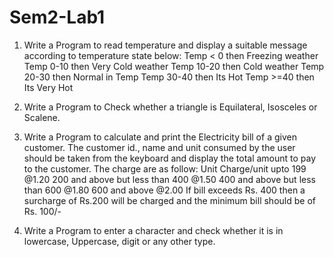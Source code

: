 # Sem2-Lab1

1. Write a Program to read temperature and display a suitable message
according to temperature state below:
Temp < 0 then Freezing weather
Temp 0-10 then Very Cold weather
Temp 10-20 then Cold weather
Temp 20-30 then Normal in Temp
Temp 30-40 then Its Hot
Temp >=40 then Its Very Hot

2. Write a Program to Check whether a triangle is Equilateral, Isosceles or
Scalene.

3. Write a Program to calculate and print the Electricity bill of a given
customer. The customer id., name and unit consumed by the user should
be taken from the keyboard and display the total amount to pay to the
customer. The charge are as follow:
Unit Charge/unit
upto 199 @1.20
200 and above but less than 400 @1.50
400 and above but less than 600 @1.80
600 and above @2.00
If bill exceeds Rs. 400 then a surcharge of Rs.200 will be charged and the
minimum bill should be of Rs. 100/-

4. Write a Program to enter a character and check whether it is in lowercase,
Uppercase, digit or any other type.
